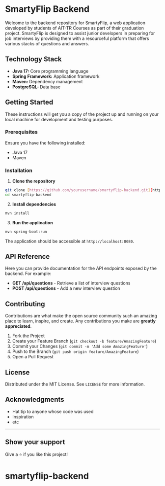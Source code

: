 # SmartyFlip Backend

Welcome to the backend repository for SmartyFlip, a web application developed by students of AIT-TR Courses as part of their graduation project. SmartyFlip is designed to assist junior developers in preparing for job interviews by providing them with a resourceful platform that offers various stacks of questions and answers.

## Technology Stack

- **Java 17:** Core programming language
- **Spring Framework:** Application framework
- **Maven:** Dependency management
- **PostgreSQL:** Data base

## Getting Started

These instructions will get you a copy of the project up and running on your local machine for development and testing purposes.

### Prerequisites

Ensure you have the following installed:
- Java 17
- Maven

### Installation

1. **Clone the repository**

```bash
git clone [https://github.com/yourusername/smartyflip-backend.git](https://github.com/cz-it/smartyflip-backend.git)
cd smartyflip-backend
```

2. **Install dependencies**

```bash
mvn install
```

3. **Run the application**

```bash
mvn spring-boot:run
```

The application should be accessible at `http://localhost:8080`.

## API Reference

Here you can provide documentation for the API endpoints exposed by the backend. For example:

- **GET /api/questions** - Retrieve a list of interview questions
- **POST /api/questions** - Add a new interview question

## Contributing

Contributions are what make the open source community such an amazing place to learn, inspire, and create. Any contributions you make are **greatly appreciated**.

1. Fork the Project
2. Create your Feature Branch (`git checkout -b feature/AmazingFeature`)
3. Commit your Changes (`git commit -m 'Add some AmazingFeature'`)
4. Push to the Branch (`git push origin feature/AmazingFeature`)
5. Open a Pull Request

## License

Distributed under the MIT License. See `LICENSE` for more information.

## Acknowledgments

- Hat tip to anyone whose code was used
- Inspiration
- etc

---

## Show your support

Give a ⭐️ if you like this project!
# smartyflip-backend
